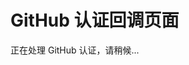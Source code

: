 # GitHub 认证回调页面

<script setup>
import { onMounted } from 'vue'

onMounted(() => {
  const urlParams = new URLSearchParams(window.location.search)
  const code = urlParams.get('code')
  
  if (code) {
    // 这里需要一个后端服务来处理 GitHub OAuth
    fetch('YOUR_BACKEND_URL/auth/github', {
      method: 'POST',
      headers: {
        'Content-Type': 'application/json'
      },
      body: JSON.stringify({ code })
    })
    .then(response => response.json())
    .then(data => {
      // 发送 token 给父窗口
      window.opener.postMessage({
        type: 'github_auth',
        token: data.access_token
      }, window.location.origin)
      
      // 关闭窗口
      window.close()
    })
    .catch(error => {
      console.error('Auth error:', error)
      alert('认证失败，请重试')
    })
  }
})
</script>

正在处理 GitHub 认证，请稍候...
